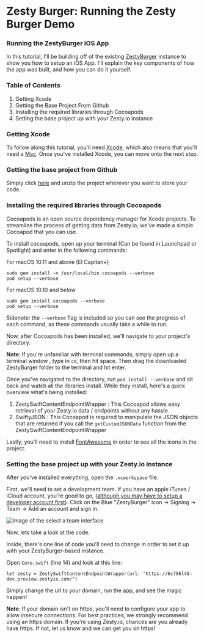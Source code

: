 # Zesty Burger: Running the Zesty Burger Demo

### Running the ZestyBurger iOS App

In this tutorial, I'll be building off of the existing [ZestyBurger](http://burger.zesty.site) instance to show you how to setup an iOS App. I'll explain the key components of how the app was built, and how you can do it yourself.

### Table of Contents

1. Getting Xcode
2. Getting the Base Project From Github
3. Installing the required libraries through Cocoapods
4. Setting the base project up with your Zesty.io instance

### Getting Xcode

To follow along this tutorial, you'll need [Xcode](https://itunes.apple.com/us/app/xcode/id497799835?mt=12), which also means that you'll need a [Mac](https://www.apple.com/mac/). Once you've installed Xcode, you can move onto the next step.

### Getting the base project from Github

Simply click [here](https://github.com/ronakdev/zestyburger-iOS/archive/master.zip) and unzip the project wherever you want to store your code.

### Installing the required libraries through Cocoapods

Cocoapods is an open source dependency manager for Xcode projects. To streamline the process of getting data from Zesty.io, we've made a simple Cocoapod that you can use.

To install cocoapods, open up your terminal \(Can be found in Launchpad or Spotlight\) and enter in the following commands:

For macOS 10.11 and above \(El Capitan+\)

```text
sudo gem install -n /usr/local/bin cocoapods --verbose
pod setup --verbose
```

For macOS 10.10 and below

```text
sudo gem install cocoapods --verbose
pod setup --verbose
```

Sidenote: the `--verbose` flag is included so you can see the progress of each command, as these commands usually take a while to run.

Now, after Cocoapods has been installed, we'll navigate to your project's directory.

**Note**: If you're unfamiliar with terminal commands, simply open up a terminal window , type in `cd`, then hit space. Then drag the downloaded ZestyBurger folder to the terminal and hit enter.

Once you've navigated to the directory, run `pod install --verbose` and sit back and watch all the libraries install. While they install, here's a quick overview what's being installed:

1. ZestySwiftContentEndpointWrapper : This Cocoapod allows easy retrieval of your Zesty.io data / endpoints without any hassle
2. SwiftyJSON : This Cocoapod is required to manipulate the JSON objects that are returned if you call the `getCustomJSONData` function from the ZestySwiftContentEndpointWrapper

Lastly, you'll need to install [FontAwesome](https://use.fontawesome.com/releases/v5.2.0/fontawesome-free-5.2.0-desktop.zip) in order to see all the icons in the project.

### Setting the base project up with your Zesty.io instance

After you've installed everything, open the `.xcworkspace` file.

First, we'll need to set a development team. If you have an apple iTunes / iCloud account, you're good to go, \([although you may have to setup a developer account first](https://developer.apple.com/account)\). Click on the Blue "ZestyBurger" icon -&gt; Signing -&gt; Team -&gt; Add an account and sign in.

![Image of the select a team interface](https://wyp1jm.media.zestyio.com/xcodeteam.png)

Now, lets take a look at the code.

Inside, there's one line of code you'll need to change in order to set it up with your ZestyBurger-based instance.

Open `Core.swift` \(line 14\) and look at this line:

```text
let zesty = ZestySwiftContentEndpointWrapper(url: "https://6c706l48-dev.preview.zestyio.com/") 
```

Simply change the url to your domain, run the app, and see the magic happen!

**Note**: If your domain isn't on https, you'll need to configure your app to allow insecure connections. For best practices, we strongly recommend using an https domain. If you're using Zesty.io, chances are you already have https. If not, let us know and we can get you on https!

